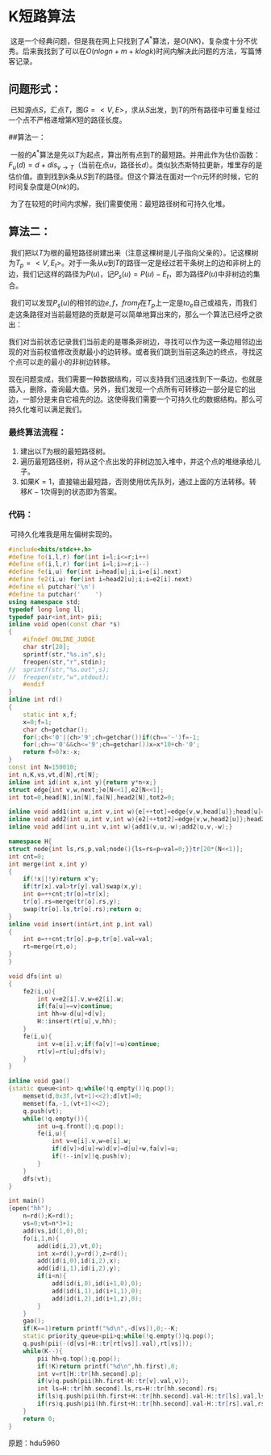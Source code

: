 # K短路算法

​	这是一个经典问题，但是我在网上只找到了$A^*$算法，是$O(NK)$，复杂度十分不优秀。后来我找到了可以在$O(nlogn+m+klogk)$时间内解决此问题的方法，写篇博客记录。

## 问题形式：

​	已知源点$S$，汇点$T$，图$G=<V,E>$，求从$S$出发，到$T$的所有路径中可重复经过一个点不严格递增第$K$短的路径长度。



##算法一：

​	一般的$A^*$算法是先以$T$为起点，算出所有点到$T$的最短路。并用此作为估价函数：$F_u(d)=d+dis_{v\rightarrow T}$（当前在点$u$，路径长$d$）。类似狄杰斯特拉更新，堆里存的是估价值。直到找到$k$条从$S$到$T$的路径。但这个算法在面对一个$n$元环的时候，它的时间复杂度是$O(nk)$的。

​	为了在较短的时间内求解，我们需要使用：最短路径树和可持久化堆。

## 算法二：

​	我们把以$T$为根的最短路径树建出来（注意这棵树是儿子指向父亲的）。记这棵树为$T_p=<V,E_t>$。对于一条从$u$到$T$的路径一定是经过若干条树上的边和非树上的边，我们记这样的路径为​$P(u)$，记$P_s(u)=P(u)-E_t$，即为路径$P(u)$中非树边的集合。

​	我们可以发现$P_s(u)$的相邻的边$e,f$，$from_f$在$T_p$上一定是$to_e$自己或祖先，而我们走这条路径对当前最短路的贡献是可以简单地算出来的，那么一个算法已经呼之欲出：

​	我们对当前状态记录我们当前走的是哪条非树边，寻找可以作为这一条边相邻边出现的对当前权值修改贡献最小的边转移。或者我们跳到当前这条边的终点，寻找这个点可以走的最小的非树边转移。

​	现在问题变成，我们需要一种数据结构，可以支持我们迅速找到下一条边，也就是插入，删除，查询最大值。另外，我们发现一个点所有可转移边一部分是它的出边，一部分是来自它祖先的边。这使得我们需要一个可持久化的数据结构。那么可持久化堆可以满足我们。

### 最终算法流程：

1. 建出以$T$为根的最短路径树。
2. 遍历最短路径树，将从这个点出发的非树边加入堆中，并这个点的堆继承给儿子。
3. 如果$K=1$，直接输出最短路，否则使用优先队列，通过上面的方法转移。转移$K-1$次得到的状态即为答案。

### 代码：

​	可持久化堆我是用左偏树实现的。

```c++
#include<bits/stdc++.h>
#define fo(i,l,r) for(int i=l;i<=r;i++)
#define of(i,l,r) for(int i=l;i>=r;i--)
#define fe(i,u) for(int i=head[u];i;i=e[i].next)
#define fe2(i,u) for(int i=head2[u];i;i=e2[i].next)
#define el putchar('\n')
#define ta putchar('	')
using namespace std;
typedef long long ll;
typedef pair<int,int> pii;
inline void open(const char *s)
{
	#ifndef ONLINE_JUDGE
	char str[20];
	sprintf(str,"%s.in",s);
	freopen(str,"r",stdin);
//	sprintf(str,"%s.out",s);
//	freopen(str,"w",stdout);
	#endif
}
inline int rd()
{
	static int x,f;
	x=0;f=1;
	char ch=getchar();
	for(;ch<'0'||ch>'9';ch=getchar())if(ch=='-')f=-1;
	for(;ch>='0'&&ch<='9';ch=getchar())x=x*10+ch-'0';
	return f>0?x:-x;
}
const int N=150010;
int n,K,vs,vt,d[N],rt[N];
inline int id(int x,int y){return y*n+x;}
struct edge{int v,w,next;}e[N<<1],e2[N<<1];
int tot=0,head[N],in[N],fa[N],head2[N],tot2=0;

inline void add1(int u,int v,int w){e[++tot]=edge{v,w,head[u]};head[u]=tot;++in[v];}
inline void add2(int u,int v,int w){e2[++tot2]=edge{v,w,head2[u]};head2[u]=tot2;}
inline void add(int u,int v,int w){add1(v,u,-w);add2(u,v,-w);}

namespace H{
struct node{int ls,rs,p,val;node(){ls=rs=p=val=0;}}tr[20*(N<<1)];
int cnt=0;
int merge(int x,int y)
{
	if(!x||!y)return x^y;
	if(tr[x].val>tr[y].val)swap(x,y);
	int o=++cnt;tr[o]=tr[x];
	tr[o].rs=merge(tr[o].rs,y);
	swap(tr[o].ls,tr[o].rs);return o;
}
inline void insert(int&rt,int p,int val)
{
	int o=++cnt;tr[o].p=p,tr[o].val=val;
	rt=merge(rt,o);
}
}

void dfs(int u)
{
	fe2(i,u){
		int v=e2[i].v,w=e2[i].w;
		if(fa[u]==v)continue;
		int hh=w-d[u]+d[v];
		H::insert(rt[u],v,hh);
	}
	fe(i,u){
		int v=e[i].v;if(fa[v]!=u)continue;
		rt[v]=rt[u];dfs(v);
	}
}

inline void gao()
{static queue<int> q;while(!q.empty())q.pop();
	memset(d,0x3f,(vt+1)<<2);d[vt]=0;
	memset(fa,-1,(vt+1)<<2);
	q.push(vt);
	while(!q.empty()){
		int u=q.front();q.pop();
		fe(i,u){
			int v=e[i].v,w=e[i].w;
			if(d[v]>d[u]+w)d[v]=d[u]+w,fa[v]=u;
			if(!--in[v])q.push(v);
		}
	}
	dfs(vt);
}

int main()
{open("hh");
	n=rd();K=rd();
	vs=0;vt=n*3+1;
	add(vs,id(1,0),0);
	fo(i,1,n){
		add(id(i,2),vt,0);
		int x=rd(),y=rd(),z=rd();
		add(id(i,0),id(i,2),x);
		add(id(i,1),id(i,2),y);
		if(i<n){
			add(id(i,0),id(i+1,0),0);
			add(id(i,1),id(i+1,1),0);
			add(id(i,2),id(i+1,z),0);
		}
	}
	gao();
	if(K==1)return printf("%d\n",-d[vs]),0;--K;
	static priority_queue<pii>q;while(!q.empty())q.pop();
	q.push(pii(-(d[vs]+H::tr[rt[vs]].val),rt[vs]));
	while(K--){
		pii hh=q.top();q.pop();
		if(!K)return printf("%d\n",hh.first),0;
		int v=rt[H::tr[hh.second].p];
		if(v)q.push(pii(hh.first-H::tr[v].val,v));
		int ls=H::tr[hh.second].ls,rs=H::tr[hh.second].rs;
		if(ls)q.push(pii(hh.first+H::tr[hh.second].val-H::tr[ls].val,ls));
		if(rs)q.push(pii(hh.first+H::tr[hh.second].val-H::tr[rs].val,rs));
	}
	return 0;
}
```

原题：hdu5960